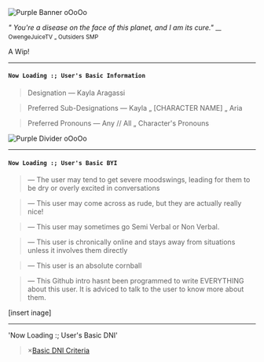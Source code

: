<img src="https://encrypted-tbn0.gstatic.com/images?q=tbn:ANd9GcR1Bco67qIkIe5j9uXe7_ZdQsRlNNVylnsj_euhz8779Q&s=10" alt="Purple Banner oOoOo" />

*" You're a disease on the face of this planet, and I am its cure."* 
<sub> — OwengeJuiceTV „ Outsiders SMP </sub>

A Wip!
___

#### `Now Loading :; User's Basic Information`

> Designation — Kayla Aragassi

> Preferred Sub-Designations — Kayla „ [CHARACTER NAME] „ Aria

> Preferred Pronouns — Any // All „ Character's Pronouns

<img src="https://encrypted-tbn0.gstatic.com/images?q=tbn:ANd9GcRfW_PsTqmqEAKjM-oE3m_Acrd42-9-_7haupwrUmP9Sw&s=10" alt="Purple Divider oOoOo" />

---

#### `Now Loading :; User's Basic BYI`

> — The user may tend to get severe moodswings, leading for them to be dry or overly excited in conversations

> — This user may come across as rude, but they are actually really nice!

> — This user may sometimes go Semi Verbal or Non Verbal.

> — This user is chronically online and stays away from situations unless it involves them directly 

> — This user is an absolute cornball

> — This Github intro hasnt been programmed to write EVERYTHING about this user. It is adviced to talk to the user to know more about them.

[insert inage]

---

'Now Loading :; User's Basic DNI'

> ×[Basic DNI Criteria](https://dni-criteria.carrd.co/)